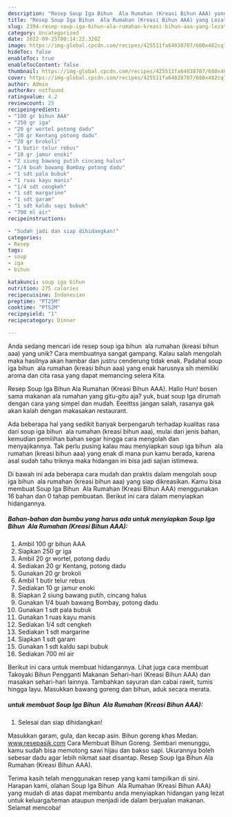 ```yaml
---
description: "Resep Soup Iga Bihun  Ala Rumahan (Kreasi Bihun AAA) yang Lezat"
title: "Resep Soup Iga Bihun  Ala Rumahan (Kreasi Bihun AAA) yang Lezat"
slug: 2394-resep-soup-iga-bihun-ala-rumahan-kreasi-bihun-aaa-yang-lezat
category: Uncategorized
date: 2022-09-25T00:14:22.320Z
image: https://img-global.cpcdn.com/recipes/425511fa64038707/680x482cq70/soup-iga-bihun-ala-rumahan-kreasi-bihun-aaa-foto-resep-utama.jpg
hideToc: false
enableToc: true
enableTocContent: false
thumbnail: https://img-global.cpcdn.com/recipes/425511fa64038707/680x482cq70/soup-iga-bihun-ala-rumahan-kreasi-bihun-aaa-foto-resep-utama.jpg
cover: https://img-global.cpcdn.com/recipes/425511fa64038707/680x482cq70/soup-iga-bihun-ala-rumahan-kreasi-bihun-aaa-foto-resep-utama.jpg
author: Admin
authorAv: notfound
ratingvalue: 4.2
reviewcount: 25
recipeingredient:
- "100 gr bihun AAA"
- "250 gr iga"
- "20 gr wortel potong dadu"
- "20 gr Kentang potong dadu"
- "20 gr brokoli"
- "1 butir telur rebus"
- "10 gr jamur enoki"
- "2 siung bawang putih cincang halus"
- "1/4 buah bawang Bombay potong dadu"
- "1 sdt pala bubuk"
- "1 ruas kayu manis"
- "1/4 sdt cengkeh"
- "1 sdt margarine"
- "1 sdt garam"
- "1 sdt kaldu sapi bubuk"
- "700 ml air"
recipeinstructions:

- "Sudah jadi dan siap dihidangkan!"
categories:
- Resep
tags:
- soup
- iga
- bihun

katakunci: soup iga bihun 
nutrition: 275 calories
recipecuisine: Indonesian
preptime: "PT25M"
cooktime: "PT52M"
recipeyield: "1"
recipecategory: Dinner

---
```





Anda sedang mencari ide resep soup iga bihun  ala rumahan (kreasi bihun aaa) yang unik? Cara membuatnya sangat gampang. Kalau salah mengolah maka hasilnya akan hambar dan justru cenderung tidak enak. Padahal soup iga bihun  ala rumahan (kreasi bihun aaa) yang enak harusnya sih memiliki aroma dan cita rasa yang dapat memancing selera Kita.





Resep Soup Iga Bihun Ala Rumahan (Kreasi Bihun AAA). Hallo Hun! bosen sama makanan ala rumahan yang gitu-gitu aja? yuk, buat soup Iga dirumah dengan cara yang simpel dan mudah. Eeeittss jangan salah, rasanya gak akan kalah dengan makasakan restaurant.

Ada beberapa hal yang sedikit banyak berpengaruh terhadap kualitas rasa dari soup iga bihun  ala rumahan (kreasi bihun aaa), mulai dari jenis bahan, kemudian pemilihan bahan segar hingga cara mengolah dan menyajikannya. Tak perlu pusing kalau mau menyiapkan soup iga bihun  ala rumahan (kreasi bihun aaa) yang enak di mana pun kamu berada, karena asal sudah tahu triknya maka hidangan ini bisa jadi sajian istimewa.






Di bawah ini ada beberapa cara mudah dan praktis dalam mengolah soup iga bihun  ala rumahan (kreasi bihun aaa) yang siap dikreasikan. Kamu bisa membuat Soup Iga Bihun  Ala Rumahan (Kreasi Bihun AAA) menggunakan 16 bahan dan 0 tahap pembuatan. Berikut ini cara dalam menyiapkan hidangannya.

<!--inarticleads1-->

##### Bahan-bahan dan bumbu yang harus ada untuk menyiapkan Soup Iga Bihun  Ala Rumahan (Kreasi Bihun AAA):

1. Ambil 100 gr bihun AAA
1. Siapkan 250 gr iga
1. Ambil 20 gr wortel, potong dadu
1. Sediakan 20 gr Kentang, potong dadu
1. Gunakan 20 gr brokoli
1. Ambil 1 butir telur rebus
1. Sediakan 10 gr jamur enoki
1. Siapkan 2 siung bawang putih, cincang halus
1. Gunakan 1/4 buah bawang Bombay, potong dadu
1. Gunakan 1 sdt pala bubuk
1. Gunakan 1 ruas kayu manis
1. Sediakan 1/4 sdt cengkeh
1. Sediakan 1 sdt margarine
1. Siapkan 1 sdt garam
1. Gunakan 1 sdt kaldu sapi bubuk
1. Sediakan 700 ml air


Berikut ini cara untuk membuat hidangannya. Lihat juga cara membuat Takoyaki Bihun Pengganti Makanan Sehari-hari (Kreasi Bihun AAA) dan masakan sehari-hari lainnya. Tambahkan sayuran dan cabai rawit, tumis hingga layu. Masukkan bawang goreng dan bihun, aduk secara merata. 

<!--inarticleads2-->

#####  untuk membuat Soup Iga Bihun  Ala Rumahan (Kreasi Bihun AAA):


1. Selesai dan siap dihidangkan!

Masukkan garam, gula, dan kecap asin. Bihun goreng khas Medan. www.resepasik.com Cara Membuat Bihun Goreng. Sembari menunggu, kamu sudah bisa memotong sawi hijau dan bakso sapi. Ukurannya boleh sebesar dadu agar lebih nikmat saat disantap. Resep Soup Iga Bihun Ala Rumahan (Kreasi Bihun AAA). 

Terima kasih telah menggunakan resep yang kami tampilkan di sini. Harapan kami, olahan Soup Iga Bihun  Ala Rumahan (Kreasi Bihun AAA) yang mudah di atas dapat membantu anda menyiapkan hidangan yang lezat untuk keluarga/teman ataupun menjadi ide dalam berjualan makanan. Selamat mencoba!

